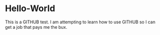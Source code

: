 # Hello-World
This is a GITHUB test.
I am attempting to learn how to use GITHUB so I can get a job that pays me the bux. 

